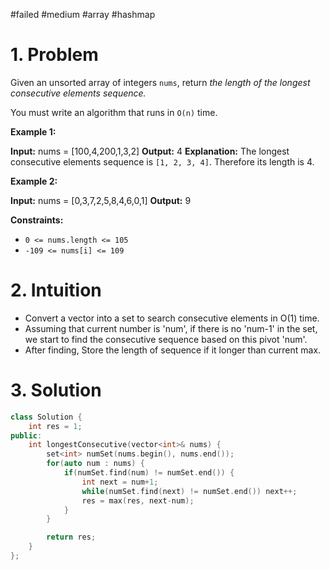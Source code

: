 
#failed #medium #array #hashmap 

# 1. Problem
Given an unsorted array of integers `nums`, return _the length of the longest consecutive elements sequence._

You must write an algorithm that runs in `O(n)` time.

**Example 1:**

**Input:** nums = [100,4,200,1,3,2]
**Output:** 4
**Explanation:** The longest consecutive elements sequence is `[1, 2, 3, 4]`. Therefore its length is 4.

**Example 2:**

**Input:** nums = [0,3,7,2,5,8,4,6,0,1]
**Output:** 9

**Constraints:**

- `0 <= nums.length <= 105`
- `-109 <= nums[i] <= 109`

# 2. Intuition

- Convert a vector into a set to search consecutive elements in O(1) time.
- Assuming that current number is  'num', if there is no 'num-1' in the set, we start to find the consecutive sequence based on this pivot 'num'.
- After finding, Store the length of sequence if it longer than current max.

# 3. Solution

```cpp
class Solution {
    int res = 1;
public:
    int longestConsecutive(vector<int>& nums) {
        set<int> numSet(nums.begin(), nums.end());
        for(auto num : nums) {
            if(numSet.find(num) != numSet.end()) {
                int next = num+1;
                while(numSet.find(next) != numSet.end()) next++;
                res = max(res, next-num);
            }
        }

        return res;
    }
};
```